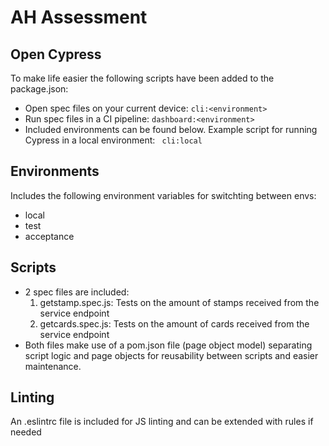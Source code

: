 # AH Assessment

## Open Cypress
To make life easier the following scripts have been added to the package.json:
 - Open spec files on your current device:
 ```cli:<environment>```
 - Run spec files in a CI pipeline:
 ```dashboard:<environment>```
 - Included environments can be found below. Example script for running Cypress in a local environment:
``` cli:local```

## Environments
Includes the following environment variables for switchting between envs:
 - local
 - test
 - acceptance
 
## Scripts
 - 2 spec files are included:
   1. getstamp.spec.js: Tests on the amount of stamps received from the service endpoint
   2. getcards.spec.js: Tests on the amount of cards received from the service endpoint
 - Both files make use of a pom.json file (page object model) separating script logic and page objects for reusability between scripts and easier maintenance.
   
## Linting
An .eslintrc file is included for JS linting and can be extended with rules if needed
